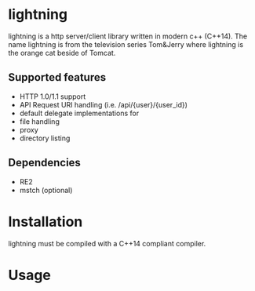 # lightning

lightning is a http server/client library written in modern c++ (C++14). The name lightning is from the television series Tom&Jerry where lightning is the orange cat beside of Tomcat.

## Supported features
- HTTP 1.0/1.1 support
- API Request URI handling (i.e. /api/{user}/{user_id})
- default delegate implementations for
 - file handling
 - proxy
 - directory listing

## Dependencies
- RE2
- mstch (optional)

# Installation
lightning must be compiled with a C++14 compliant compiler. 

# Usage

